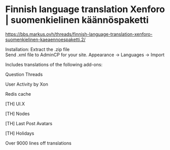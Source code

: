 # Finnish language translation Xenforo | suomenkielinen käännöspaketti  
https://bbs.markus.ovh/threads/finnish-language-translation-xenforo-suomenkielinen-kaeaennoespaketti.2/

Installation: 
Extract the .zip file  
Send .xml file to AdminCP for your site. Appearance -> Languages -> Import  


Includes translations of the following add-ons:  

Question Threads

User Activity by Xon

Redis cache

[TH] UI.X

[TH] Nodes

[TH] Last Post Avatars

[TH] Holidays
  
  

Over 9000 lines off translations
